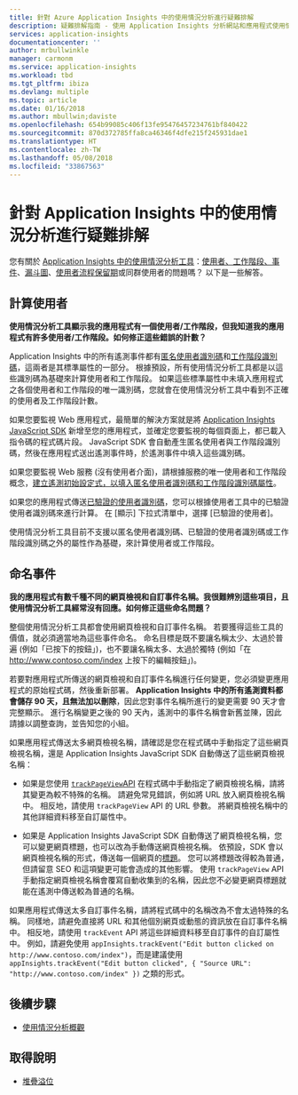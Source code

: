 ```yaml
---
title: 針對 Azure Application Insights 中的使用情況分析進行疑難排解
description: 疑難排解指南 - 使用 Application Insights 分析網站和應用程式使用情況。
services: application-insights
documentationcenter: ''
author: mrbullwinkle
manager: carmonm
ms.service: application-insights
ms.workload: tbd
ms.tgt_pltfrm: ibiza
ms.devlang: multiple
ms.topic: article
ms.date: 01/16/2018
ms.author: mbullwin;daviste
ms.openlocfilehash: 654b99085c406f13fe95476457234761bf840422
ms.sourcegitcommit: 870d372785ffa8ca46346f4dfe215f245931dae1
ms.translationtype: HT
ms.contentlocale: zh-TW
ms.lasthandoff: 05/08/2018
ms.locfileid: "33867563"
---
```

# <a name="troubleshoot-usage-analytics-in-application-insights"></a>針對 Application Insights 中的使用情況分析進行疑難排解
您有關於 [Application Insights 中的使用情況分析工具](app-insights-usage-overview.md)：[使用者、工作階段、事件](app-insights-usage-segmentation.md)、[漏斗圖](usage-funnels.md)、[使用者流程](app-insights-usage-flows.md)[保留期](app-insights-usage-retention.md)或同群使用者的問題嗎？ 以下是一些解答。

## <a name="counting-users"></a>計算使用者
**使用情況分析工具顯示我的應用程式有一個使用者/工作階段，但我知道我的應用程式有許多使用者/工作階段。如何修正這些錯誤的計數？**

Application Insights 中的所有遙測事件都有[匿名使用者識別碼](application-insights-data-model-context.md)和[工作階段識別碼](application-insights-data-model-context.md)，這兩者是其標準屬性的一部分。 根據預設，所有使用情況分析工具都是以這些識別碼為基礎來計算使用者和工作階段。 如果這些標準屬性中未填入應用程式之各個使用者和工作階段的唯一識別碼，您就會在使用情況分析工具中看到不正確的使用者及工作階段計數。

如果您要監視 Web 應用程式，最簡單的解決方案就是將 [Application Insights JavaScript SDK](app-insights-javascript.md) 新增至您的應用程式，並確定您要監視的每個頁面上，都已載入指令碼的程式碼片段。 JavaScript SDK 會自動產生匿名使用者與工作階段識別碼，然後在應用程式送出遙測事件時，於遙測事件中填入這些識別碼。

如果您要監視 Web 服務 (沒有使用者介面)，請根據服務的唯一使用者和工作階段概念，[建立遙測初始設定式，以填入匿名使用者識別碼和工作階段識別碼屬性](app-insights-usage-send-user-context.md)。

如果您的應用程式傳送[已驗證的使用者識別碼](app-insights-api-custom-events-metrics.md#authenticated-users)，您可以根據使用者工具中的已驗證使用者識別碼來進行計算。 在 [顯示] 下拉式清單中，選擇 [已驗證的使用者]。

使用情況分析工具目前不支援以匿名使用者識別碼、已驗證的使用者識別碼或工作階段識別碼之外的屬性作為基礎，來計算使用者或工作階段。

## <a name="naming-events"></a>命名事件
**我的應用程式有數千種不同的網頁檢視和自訂事件名稱。我很難辨別這些項目，且使用情況分析工具經常沒有回應。如何修正這些命名問題？**

整個使用情況分析工具都會使用網頁檢視和自訂事件名稱。 若要獲得這些工具的價值，就必須適當地為這些事件命名。 命名目標是既不要讓名稱太少、太過於普遍 (例如「已按下的按鈕」)，也不要讓名稱太多、太過於獨特 (例如「在 http://www.contoso.com/index 上按下的編輯按鈕」)。

若要對應用程式所傳送的網頁檢視和自訂事件名稱進行任何變更，您必須變更應用程式的原始程式碼，然後重新部署。 **Application Insights 中的所有遙測資料都會儲存 90 天，且無法加以刪除**，因此您對事件名稱所進行的變更需要 90 天才會完整顯示。 進行名稱變更之後的 90 天內，遙測中的事件名稱會新舊並陳，因此請據以調整查詢，並告知您的小組。

如果應用程式傳送太多網頁檢視名稱，請確認是您在程式碼中手動指定了這些網頁檢視名稱，還是 Application Insights JavaScript SDK 自動傳送了這些網頁檢視名稱：

* 如果是您使用 [`trackPageView`API](https://github.com/Microsoft/ApplicationInsights-JS/blob/master/API-reference.md) 在程式碼中手動指定了網頁檢視名稱，請將其變更為較不特殊的名稱。 請避免常見錯誤，例如將 URL 放入網頁檢視名稱中。 相反地，請使用 `trackPageView` API 的 URL 參數。 將網頁檢視名稱中的其他詳細資料移至自訂屬性中。

* 如果是 Application Insights JavaScript SDK 自動傳送了網頁檢視名稱，您可以變更網頁標題，也可以改為手動傳送網頁檢視名稱。 依預設，SDK 會以網頁檢視名稱的形式，傳送每一個網頁的[標題](https://developer.mozilla.org/docs/Web/HTML/Element/title)。 您可以將標題改得較為普通，但請留意 SEO 和這項變更可能會造成的其他影響。 使用 `trackPageView` API 手動指定網頁檢視名稱會覆寫自動收集到的名稱，因此您不必變更網頁標題就能在遙測中傳送較為普通的名稱。   

如果應用程式傳送太多自訂事件名稱，請將程式碼中的名稱改為不會太過特殊的名稱。 同樣地，請避免直接將 URL 和其他個別網頁或動態的資訊放在自訂事件名稱中。 相反地，請使用 `trackEvent` API 將這些詳細資料移至自訂事件的自訂屬性中。 例如，請避免使用 `appInsights.trackEvent("Edit button clicked on http://www.contoso.com/index")`，而是建議使用 `appInsights.trackEvent("Edit button clicked", { "Source URL": "http://www.contoso.com/index" })` 之類的形式。

## <a name="next-steps"></a>後續步驟

* [使用情況分析概觀](app-insights-usage-overview.md)

## <a name="get-help"></a>取得說明
* [堆疊溢位](http://stackoverflow.com/questions/tagged/ms-application-insights)

